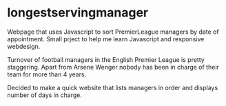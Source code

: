 # longestservingmanager
Webpage that uses Javascript to sort PremierLeague managers by date of appointment. Small prject to help me learn Javascript and responsive webdesign.

Turnover of football managers in the English Premier League is pretty staggering. Apart from Arsene Wenger nobody has been in charge of their team for more than 4 years.

Decided to make a quick website that lists managers in order and displays number of days in charge.



